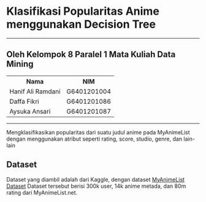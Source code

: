# Klasifikasi Popularitas Anime menggunakan Decision Tree
---
## Oleh Kelompok 8 Paralel 1 Mata Kuliah Data Mining 
<table>
    <tr>
        <th>Nama</th>
        <th>NIM</th>
    </tr>
    <tr>
        <td>Hanif Ali Ramdani</td>
        <td>G6401201004</td>
    </tr>
    <tr>
        <td>Daffa Fikri</td>
        <td>G6401201086</td>
    </tr>
    <tr>
        <td>Aysuka Ansari</td>
        <td>G6401201087</td>
    </tr>
</table>

---

Mengklasifikasikan popularitas dari suatu judul anime pada MyAnimeList dengan menggunakan atribut seperti rating, score, studio, genre, dan lain-lain

## Dataset
Dataset yang diambil adalah dari Kaggle, dengan dataset [MyAnimeList Dataset](https://www.kaggle.com/datasets/azathoth42/myanimelist)
Dataset tersebut berisi 300k user, 14k anime metada, dan 80m rating dari MyAnimeList.net.